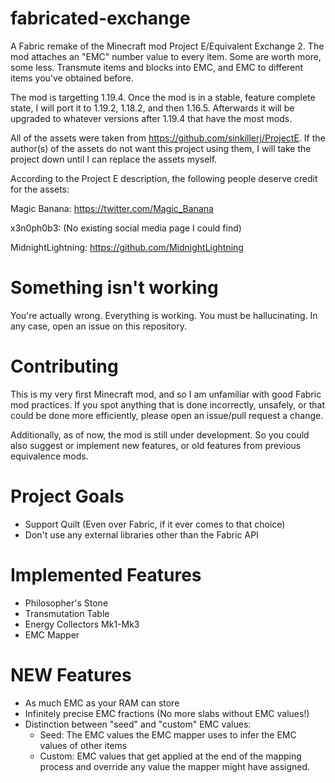 # fabricated-exchange

A Fabric remake of the Minecraft mod Project E/Equivalent Exchange 2.
The mod attaches an "EMC" number value to every item. Some are worth more, some less.
Transmute items and blocks into EMC, and EMC to different items you've obtained before.

The mod is targetting 1.19.4. Once the mod is in a stable, feature complete state, I will port it to 1.19.2, 1.18.2, 
and then 1.16.5. Afterwards it will be upgraded to whatever versions after 1.19.4 that have the most mods.

All of the assets were taken from https://github.com/sinkillerj/ProjectE.
If the author(s) of the assets do not want this project using them, I will take the project 
down until I can replace the assets myself. 

According to the Project E description, the following people deserve credit for the assets:

Magic Banana: https://twitter.com/Magic_Banana

x3n0ph0b3: (No existing social media page I could find)

MidnightLightning: https://github.com/MidnightLightning

# Something isn't working

You're actually wrong. Everything is working. You must be hallucinating.
In any case, open an issue on this repository.

# Contributing

This is my very first Minecraft mod, and so I am unfamiliar with good Fabric mod practices.
If you spot anything that is done incorrectly, unsafely, or that could be done more 
efficiently, please open an issue/pull request a change.

Additionally, as of now, the mod is still under development. So you could also suggest or implement
new features, or old features from previous equivalence mods.

# Project Goals
- Support Quilt (Even over Fabric, if it ever comes to that choice)
- Don't use any external libraries other than the Fabric API


# Implemented Features
- Philosopher's Stone
- Transmutation Table
- Energy Collectors Mk1-Mk3
- EMC Mapper

# NEW Features
- As much EMC as your RAM can store
- Infinitely precise EMC fractions (No more slabs without EMC values!)
- Distinction between "seed" and "custom" EMC values:
  * Seed: The EMC values the EMC mapper uses to infer the EMC values of other items
  * Custom: EMC values that get applied at the end of the mapping process and override any value the mapper might have assigned.
 
